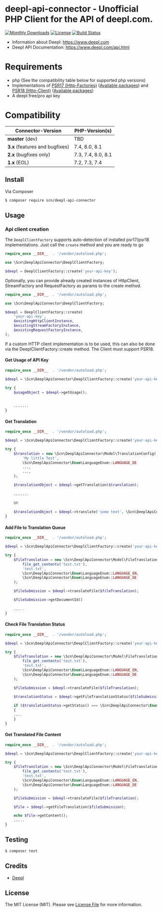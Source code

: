 # deepl-api-connector - Unofficial PHP Client for the API of deepl.com.

[![Monthly Downloads](https://poser.pugx.org/scn/deepl-api-connector/d/monthly)](https://packagist.org/packages/scn/deepl-api-connector)
[![License](https://poser.pugx.org/scn/deepl-api-connector/license)](LICENSE)
[![Build Status](https://travis-ci.org/SC-Networks/deepl-api-connector.svg?branch=master)](https://travis-ci.org/SC-Networks/deepl-api-connector)

- Information about Deepl: https://www.deepl.com
- Deepl API Documentation: https://www.deepl.com/api.html

Requirements
============

- php (See the compatibility table below for supported php versions)
- Implementations of [PSR17 (Http-Factories)](https://www.php-fig.org/psr/psr-17/) ([Available packages](https://packagist.org/providers/psr/http-factory-implementation)) and 
[PSR18 (Http-Client)](https://www.php-fig.org/psr/psr-18/) ([Available packages](https://packagist.org/providers/psr/http-client-implementation))
- A deepl free/pro api key

Compatibility
=============

| Connector-Version               | PHP-Version(s)     |
|---------------------------------|--------------------|
| **master** (dev)                | TBD                |
| **3.x** (features and bugfixes) | 7.4, 8.0, 8.1      |
| **2.x** (bugfixes only)         | 7.3, 7.4, 8.0, 8.1 |
| **1.x** (EOL)                   | 7.2, 7.3, 7.4      |

## Install

Via Composer

``` bash
$ composer require scn/deepl-api-connector
```

## Usage

### Api client creation

The `DeeplClientFactory` supports auto-detection of installed psr17/psr18 implementations.
Just call the `create` method and you are ready to go

```php
require_once __DIR__  . '/vendor/autoload.php';

use \Scn\DeeplApiConnector\DeeplClientFactory;

$deepl = DeeplClientFactory::create('your-api-key');
```

Optionally, you can provide already created instances of HttpClient, StreamFactory and RequestFactory as params to the create method.

```php
require_once __DIR__  . '/vendor/autoload.php';

use \Scn\DeeplApiConnector\DeeplClientFactory;

$deepl = DeeplClientFactory::create(
    'your-api-key',
    $existingHttpClientInstance,
    $existingStreamFactoryInstance,
    $existingRequestFactoryInstance,
);
```


If a custom HTTP client implementation is to be used, this can also be done via the DeeplClientFactory::create method.
The Client must support PSR18.


#### Get Usage of API Key

```php
require_once __DIR__  . '/vendor/autoload.php';

$deepl = \Scn\DeeplApiConnector\DeeplClientFactory::create('your-api-key');

try {
    $usageObject = $deepl->getUsage();
    
    
    .......
}
```

#### Get Translation

```php
require_once __DIR__  . '/vendor/autoload.php';

$deepl = \Scn\DeeplApiConnector\DeeplClientFactory::create('your-api-key');

try {
    $translation = new \Scn\DeeplApiConnector\Model\TranslationConfig(
        'My little Test',
        \Scn\DeeplApiConnector\Enum\LanguageEnum::LANGUAGE_DE
        ...,
        ...,
    );

    $translationObject = $deepl->getTranslation($translation);
        
    .......
    
    OR
    
    $translationObject = $deepl->translate('some text', \Scn\DeeplApiConnector\Model\TranslationConfigInterface::LANGUAGE_DE);
}
```

#### Add File to Translation Queue

```php
require_once __DIR__  . '/vendor/autoload.php';

$deepl = \Scn\DeeplApiConnector\DeeplClientFactory::create('your-api-key');

try {
    $fileTranslation = new \Scn\DeeplApiConnector\Model\FileTranslationConfig(
        file_get_contents('test.txt'),
        'test.txt',
        \Scn\DeeplApiConnector\Enum\LanguageEnum::LANGUAGE_EN,
        \Scn\DeeplApiConnector\Enum\LanguageEnum::LANGUAGE_DE
    );

    $fileSubmission = $deepl->translateFile($fileTranslation);

    $fileSubmission->getDocumentId() 
    
    .....
}
```

#### Check File Translation Status

```php
require_once __DIR__  . '/vendor/autoload.php';

$deepl = \Scn\DeeplApiConnector\DeeplClientFactory::create('your-api-key');

try {
    $fileTranslation = new \Scn\DeeplApiConnector\Model\FileTranslationConfig(
        file_get_contents('test.txt'),
        'test.txt',
        \Scn\DeeplApiConnector\Enum\LanguageEnum::LANGUAGE_EN,
        \Scn\DeeplApiConnector\Enum\LanguageEnum::LANGUAGE_DE
    );

    $fileSubmission = $deepl->translateFile($fileTranslation);

    $translationStatus = $deepl->getFileTranslationStatus($fileSubmission);
    
    if ($translationStatus->getStatus() === \Scn\DeeplApiConnector\Enum\FileStatusEnum::FILE_TRANSLATION_DONE)
    {
    ....
    }
}
```

#### Get Translated File Content

```php
require_once __DIR__  . '/vendor/autoload.php';

$deepl = \Scn\DeeplApiConnector\DeeplClientFactory::create('your-api-key');

try {
    $fileTranslation = new \Scn\DeeplApiConnector\Model\FileTranslationConfig(
        file_get_contents('test.txt'),
        'test.txt',
        \Scn\DeeplApiConnector\Enum\LanguageEnum::LANGUAGE_EN,
        \Scn\DeeplApiConnector\Enum\LanguageEnum::LANGUAGE_DE
    );

    $fileSubmission = $deepl->translateFile($fileTranslation);

    $file = $deepl->getFileTranslation($fileSubmission);

    echo $file->getContent();
    .....
}
```

## Testing

``` bash
$ composer test
```

## Credits

- [Deepl](https://www.deepl.com)

## License

The MIT License (MIT). Please see [License File](LICENSE.md) for more information.
